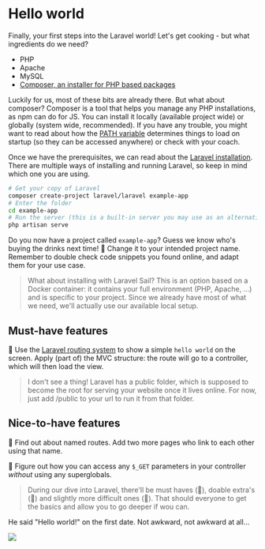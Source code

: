 # Hello world

Finally, your first steps into the Laravel world!
Let's get cooking - but what ingredients do we need?

- PHP
- Apache
- MySQL
- [Composer, an installer for PHP based packages](https://getcomposer.org/doc/00-intro.md#installation-linux-unix-macos)

Luckily for us, most of these bits are already there.
But what about composer?
Composer is a tool that helps you manage any PHP installations, as npm can do for JS.
You can install it locally (available project wide) or globally (system wide, recommended).
If you have any trouble, you might want to read about how the [PATH variable](https://superuser.com/questions/284342/what-are-path-and-other-environment-variables-and-how-can-i-set-or-use-them) determines things to load on startup (so they can be accessed anywhere) or check with your coach.

Once we have the prerequisites, we can read about the [Laravel installation](https://laravel.com/docs/9.x/installation#installation-via-composer).
There are multiple ways of installing and running Laravel, so keep in mind which one you are using.

```bash
# Get your copy of Laravel
composer create-project laravel/laravel example-app
# Enter the folder
cd example-app
# Run the server (this is a built-in server you may use as an alternative of your Apache - both options are fine)
php artisan serve
```

Do you now have a project called `example-app`?
Guess we know who's buying the drinks next time! 🍻
Change it to your intended project name.
Remember to double check code snippets you found online, and adapt them for your use case.

> What about installing with Laravel Sail? This is an option based on a Docker container: it contains your full environment (PHP, Apache, ...) and is specific to your project. Since we already have most of what we need, we'll actually use our available local setup.

## Must-have features
🌱 Use the [Laravel routing system](https://laracasts.com/series/laravel-8-from-scratch/episodes/5) to show a simple `hello world` on the screen.
Apply (part of) the MVC structure: the route will go to a controller, which will then load the view.

> I don't see a thing! Laravel has a public folder, which is supposed to become the root for serving your website once it lives online. For now, just add /public to your url to run it from that folder.

## Nice-to-have features
🌼 Find out about named routes. Add two more pages who link to each other using that name.

🌳 Figure out how you can access any `$_GET` parameters in your controller *without* using any superglobals.

> During our dive into Laravel, there'll be must haves (🌱), doable extra's (🌼) and slightly more difficult ones (🌳). That should everyone to get the basics and allow you to go deeper if wou can.

He said "Hello world!" on the first date. Not awkward, not awkward at all...

![](https://media.giphy.com/media/QAU5Bd0Js9w3arZ4UD/giphy.gif)

